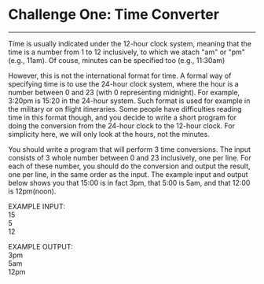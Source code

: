 # Challenge One: Time Converter
---
Time is usually indicated under the 12-hour clock system, meaning that the time is a number from 1 to 12 inclusively, to which we atach "am" or "pm" (e.g., 11am). Of couse, minutes can be specified too (e.g., 11:30am)</br>

However, this is not the international format for time. A formal way of specifying time is to use the 24-hour clock system, where the hour is a number between 0 and 23 (with 0 representing midnight). For example, 3:20pm is 15:20 in the 24-hour system. Such format is used for example in the military or on flight itineraries. Some people have difficulties reading time in this format though, and you decide to write a short program for doing the conversion from the 24-hour clock to the 12-hour clock. For simplicity here, we will only look at the hours, not the minutes.</br>

You should write a program that will perform 3 time conversions. The input consists of 3 whole number between 0 and 23 inclusively, one per line. For each of these number, you should do the conversion and output the result, one per line, in the same order as the input. The example input and output below shows you that 15:00 is in fact 3pm, that 5:00 is 5am, and that 12:00 is 12pm(noon).</br>

EXAMPLE INPUT:</br>
15</br>
5</br>
12</br>

EXAMPLE OUTPUT:</br>
3pm</br>
5am</br>
12pm</br>
